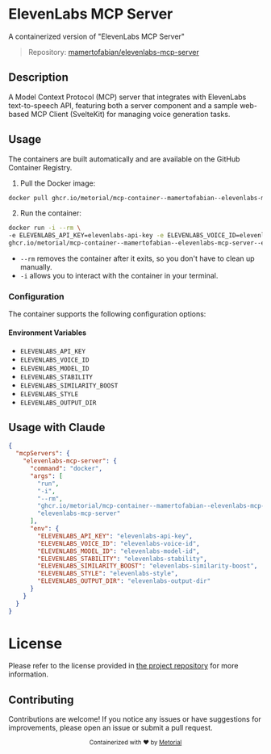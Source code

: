 
# ElevenLabs MCP Server

A containerized version of "ElevenLabs MCP Server"

> Repository: [mamertofabian/elevenlabs-mcp-server](https://github.com/mamertofabian/elevenlabs-mcp-server)

## Description

A Model Context Protocol (MCP) server that integrates with ElevenLabs text-to-speech API, featuring both a server component and a sample web-based MCP Client (SvelteKit) for managing voice generation tasks.


## Usage

The containers are built automatically and are available on the GitHub Container Registry.

1. Pull the Docker image:

```bash
docker pull ghcr.io/metorial/mcp-container--mamertofabian--elevenlabs-mcp-server--elevenlabs-mcp-server
```

2. Run the container:

```bash
docker run -i --rm \ 
-e ELEVENLABS_API_KEY=elevenlabs-api-key -e ELEVENLABS_VOICE_ID=elevenlabs-voice-id -e ELEVENLABS_MODEL_ID=elevenlabs-model-id -e ELEVENLABS_STABILITY=elevenlabs-stability -e ELEVENLABS_SIMILARITY_BOOST=elevenlabs-similarity-boost -e ELEVENLABS_STYLE=elevenlabs-style -e ELEVENLABS_OUTPUT_DIR=elevenlabs-output-dir \
ghcr.io/metorial/mcp-container--mamertofabian--elevenlabs-mcp-server--elevenlabs-mcp-server  "elevenlabs-mcp-server"
```

- `--rm` removes the container after it exits, so you don't have to clean up manually.
- `-i` allows you to interact with the container in your terminal.



### Configuration

The container supports the following configuration options:




#### Environment Variables

- `ELEVENLABS_API_KEY`
- `ELEVENLABS_VOICE_ID`
- `ELEVENLABS_MODEL_ID`
- `ELEVENLABS_STABILITY`
- `ELEVENLABS_SIMILARITY_BOOST`
- `ELEVENLABS_STYLE`
- `ELEVENLABS_OUTPUT_DIR`




## Usage with Claude

```json
{
  "mcpServers": {
    "elevenlabs-mcp-server": {
      "command": "docker",
      "args": [
        "run",
        "-i",
        "--rm",
        "ghcr.io/metorial/mcp-container--mamertofabian--elevenlabs-mcp-server--elevenlabs-mcp-server",
        "elevenlabs-mcp-server"
      ],
      "env": {
        "ELEVENLABS_API_KEY": "elevenlabs-api-key",
        "ELEVENLABS_VOICE_ID": "elevenlabs-voice-id",
        "ELEVENLABS_MODEL_ID": "elevenlabs-model-id",
        "ELEVENLABS_STABILITY": "elevenlabs-stability",
        "ELEVENLABS_SIMILARITY_BOOST": "elevenlabs-similarity-boost",
        "ELEVENLABS_STYLE": "elevenlabs-style",
        "ELEVENLABS_OUTPUT_DIR": "elevenlabs-output-dir"
      }
    }
  }
}
```

# License

Please refer to the license provided in [the project repository](https://github.com/mamertofabian/elevenlabs-mcp-server) for more information.

## Contributing

Contributions are welcome! If you notice any issues or have suggestions for improvements, please open an issue or submit a pull request.

<div align="center">
  <sub>Containerized with ❤️ by <a href="https://metorial.com">Metorial</a></sub>
</div>
  